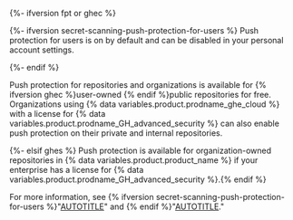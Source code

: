 {%- ifversion fpt or ghec %}

{%- ifversion secret-scanning-push-protection-for-users %}
Push protection for users is on by default and can be disabled in your personal account settings.

{%- endif %}

Push protection for repositories and organizations is available for {% ifversion ghec %}user-owned {% endif %}public repositories for free. Organizations using {% data variables.product.prodname_ghe_cloud %} with a license for {% data variables.product.prodname_GH_advanced_security %} can also enable push protection on their private and internal repositories.

{%- elsif ghes %}
Push protection is available for organization-owned repositories in {% data variables.product.product_name %} if your enterprise has a license for {% data variables.product.prodname_GH_advanced_security %}.{% endif %}

For more information, see {% ifversion secret-scanning-push-protection-for-users %}"[AUTOTITLE](/code-security/secret-scanning/push-protection-for-users)" and {% endif %}"[AUTOTITLE](/code-security/secret-scanning/push-protection-for-repositories-and-organizations)."
